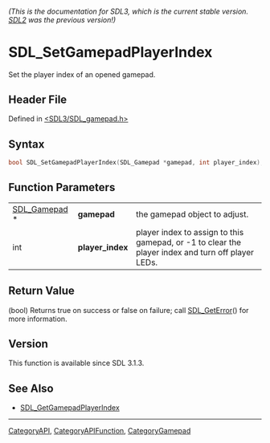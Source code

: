 ###### (This is the documentation for SDL3, which is the current stable version. [SDL2](https://wiki.libsdl.org/SDL2/) was the previous version!)
# SDL_SetGamepadPlayerIndex

Set the player index of an opened gamepad.

## Header File

Defined in [<SDL3/SDL_gamepad.h>](https://github.com/libsdl-org/SDL/blob/main/include/SDL3/SDL_gamepad.h)

## Syntax

```c
bool SDL_SetGamepadPlayerIndex(SDL_Gamepad *gamepad, int player_index);
```

## Function Parameters

|                              |                  |                                                                                                   |
| ---------------------------- | ---------------- | ------------------------------------------------------------------------------------------------- |
| [SDL_Gamepad](SDL_Gamepad) * | **gamepad**      | the gamepad object to adjust.                                                                     |
| int                          | **player_index** | player index to assign to this gamepad, or -1 to clear the player index and turn off player LEDs. |

## Return Value

(bool) Returns true on success or false on failure; call
[SDL_GetError](SDL_GetError)() for more information.

## Version

This function is available since SDL 3.1.3.

## See Also

- [SDL_GetGamepadPlayerIndex](SDL_GetGamepadPlayerIndex)

----
[CategoryAPI](CategoryAPI), [CategoryAPIFunction](CategoryAPIFunction), [CategoryGamepad](CategoryGamepad)

